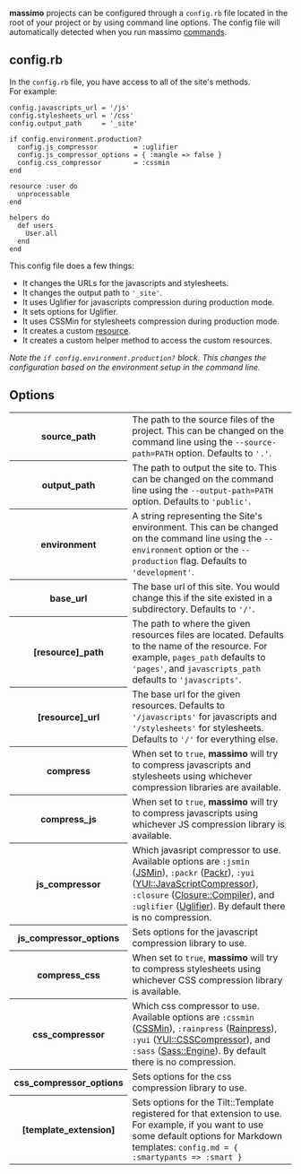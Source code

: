 **<strong>massimo</strong>** projects can be configured through a `config.rb` file located in the root of your project or by using command line options. The config file will automatically detected when you run massimo&nbsp;[commands](/usage/).


config.rb
---------

In the `config.rb` file, you have access to all of the site's methods. For&nbsp;example:

    config.javascripts_url = '/js'
    config.stylesheets_url = '/css'
    config.output_path     = '_site'
    
    if config.environment.production?
      config.js_compressor         = :uglifier
      config.js_compressor_options = { :mangle => false }
      config.css_compressor        = :cssmin
    end
    
    resource :user do
      unprocessable
    end
    
    helpers do
      def users
        User.all
      end
    end
    
This config file does a few things:

* It changes the URLs for the javascripts and stylesheets.
* It changes the output path to `'_site'`.
* It uses Uglifier for javascripts compression during production mode.
* It sets options for Uglifier.
* It uses CSSMin for stylesheets compression during production mode.
* It creates a custom [resource](/resources/).
* It creates a custom helper method to access the custom resources.

*Note the `if config.environment.production?` block. This changes the configuration based on the environment setup in the command line.*
    
    
Options
-------

<table>
  <tbody>
    <tr>
      <th>source_path</th>
      <td>The path to the source files of the project. This can be changed on the command line using the <code>--source-path=PATH</code> option. Defaults to <code>'.'</code>.</td>
    </tr>
    <tr>
      <th>output_path</th>
      <td>The path to output the site to. This can be changed on the command line using the <code>--output-path=PATH</code> option. Defaults to <code>'public'</code>.</td>
    </tr>
    <tr>
      <th>environment</th>
      <td>A string representing the Site's environment. This can be changed on the command line using the <code>--environment</code> option or the <code>--production</code> flag. Defaults to <code>'development'</code>.</td>
    </tr>
    <tr>
      <th>base_url</th>
      <td>The base url of this site. You would change this if the site existed in a subdirectory. Defaults to <code>'/'</code>.</td>
    </tr>
    <tr>
      <th>[resource]_path</th>
      <td>The path to where the given resources files are located. Defaults to the name of the resource. For example, <code>pages_path</code> defaults to <code>'pages'</code>, and <code>javascripts_path</code> defaults to <code>'javascripts'</code>.</td>
    </tr>
    <tr>
      <th>[resource]_url</th>
      <td>The base url for the given resources. Defaults to <code>'/javascripts'</code> for javascripts and <code>'/stylesheets'</code> for stylesheets. Defaults to <code>'/'</code> for everything else.</td>
    </tr>
    <tr>
      <th>compress</th>
      <td>When set to <code>true</code>, <strong>massimo</strong> will try to compress javascripts and stylesheets using whichever compression libraries are available.
    </tr>
    <tr>
      <th>compress_js</th>
      <td>When set to <code>true</code>, <strong>massimo</strong> will try to compress javascripts using whichever JS compression library is available.</td>
    </tr>
    <tr>
      <th>js_compressor</th>
      <td>Which javasript compressor to use.  Available options are <code>:jsmin</code> (<a href='http://rubygems.org/gems/jsmin'>JSMin</a>), <code>:packr</code> (<a href='http://rubygems.org/gems/packr'>Packr</a>), <code>:yui</code> (<a href='http://rubygems.org/gems/yui-compressor'>YUI::JavaScriptCompressor</a>), <code>:closure</code> (<a href='http://rubygems.org/gems/closure-compiler'>Closure::Compiler</a>), and <code>:uglifier</code> (<a href='http://rubygems.org/gems/uglifier'>Uglifier</a>). By default there is no compression.</td>
    </tr>
    <tr>
      <th>js_compressor_options</th>
      <td>Sets options for the javascript compression library to use.</td>
    </tr>
    <tr>
      <th>compress_css</th>
      <td>When set to <code>true</code>, <strong>massimo</strong> will try to compress stylesheets using whichever CSS compression library is available.</td>
    </tr>
    <tr>
      <th>css_compressor</th>
      <td>Which css compressor to use.  Available options are <code>:cssmin</code> (<a href='http://rubygems.org/gems/cssmin'>CSSMin</a>), <code>:rainpress</code> (<a href='http://rubygems.org/gems/rainpress'>Rainpress</a>), <code>:yui</code> (<a href='http://rubygems.org/gems/yui-compressor'>YUI::CSSCompressor</a>), and <code>:sass</code> (<a href='http://rubygems.org/gems/sass'>Sass::Engine</a>). By default there is no compression.</td>
    </tr>
    <tr>
      <th>css_compressor_options</th>
      <td>Sets options for the css compression library to use.</td>
    </tr>
    <tr>
      <th>[template_extension]</th>
      <td>Sets options for the Tilt::Template registered for that extension to use. For example, if you want to use some default options for Markdown templates: <code>config.md = { :smartypants => :smart }</code></td>
    </tr>
  </tbody>
</table>